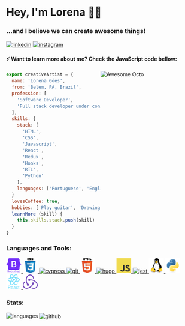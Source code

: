 <h1 align="left">Hey, I'm Lorena 🤘🏽</h1>
<h3 align="left">...and I believe we can create awesome things!</h3>

<p align="left">
<a href="https://linkedin.com/in/lorenagoes" target="blank"><img align="center" src="https://cdn.jsdelivr.net/npm/simple-icons@3.0.1/icons/linkedin.svg" alt="linkedin" height="30" width="40" /></a>
<a href="https://instagram.com/loren.goes" target="blank"><img align="center" src="https://cdn.jsdelivr.net/npm/simple-icons@3.0.1/icons/instagram.svg" alt="instagram" height="30" width="40" /></a>

<h4 align="left">⚡ Want to learn more about me? Check the JavaScript code bellow:</h3>
<img src="https://octocat-generator-assets.githubusercontent.com/my-octocat-1613333495817.png" width="50%" alt="Awesome Octo" align="right" />

```js
export creativeArtist = {
  name: 'Lorena Góes',
  from: 'Belem, PA, Brazil',
  profession: [
    'Software Developer',
    'Full stack developer under construction'
  ],
  skills: {
    stack: [
      'HTML',
      'CSS',
      'Javascript',
      'React',
      'Redux',
      'Hooks',
      'RTL',
      'Python'
    ],
    languages: ['Portuguese', 'English'],
  }
  lovesCoffee: true,
  hobbies: ['Play guitar', 'Drawing', 'Painting']
  learnMore (skill) {
    this.skills.stack.push(skill)
  }
}
```

<h3 align="left">Languages and Tools:</h3>
<p align="left"> <a href="https://getbootstrap.com" target="_blank"> <img src="https://raw.githubusercontent.com/devicons/devicon/master/icons/bootstrap/bootstrap-plain-wordmark.svg" alt="bootstrap" width="40" height="40"/> </a> <a href="https://www.w3schools.com/css/" target="_blank"> <img src="https://raw.githubusercontent.com/devicons/devicon/master/icons/css3/css3-original-wordmark.svg" alt="css3" width="40" height="40"/> </a> <a href="https://www.cypress.io" target="_blank"> <img src="https://raw.githubusercontent.com/simple-icons/simple-icons/6e46ec1fc23b60c8fd0d2f2ff46db82e16dbd75f/icons/cypress.svg" alt="cypress" width="40" height="40"/> </a> <a href="https://git-scm.com/" target="_blank"> <img src="https://www.vectorlogo.zone/logos/git-scm/git-scm-icon.svg" alt="git" width="40" height="40"/> </a> <a href="https://www.w3.org/html/" target="_blank"> <img src="https://raw.githubusercontent.com/devicons/devicon/master/icons/html5/html5-original-wordmark.svg" alt="html5" width="40" height="40"/> </a> <a href="https://gohugo.io/" target="_blank"> <img src="https://api.iconify.design/logos-hugo.svg" alt="hugo" width="40" height="40"/> </a> <a href="https://developer.mozilla.org/en-US/docs/Web/JavaScript" target="_blank"> <img src="https://raw.githubusercontent.com/devicons/devicon/master/icons/javascript/javascript-original.svg" alt="javascript" width="40" height="40"/> </a> <a href="https://jestjs.io" target="_blank"> <img src="https://www.vectorlogo.zone/logos/jestjsio/jestjsio-icon.svg" alt="jest" width="40" height="40"/> </a> <a href="https://www.linux.org/" target="_blank"> <img src="https://raw.githubusercontent.com/devicons/devicon/master/icons/linux/linux-original.svg" alt="linux" width="40" height="40"/> </a> <a href="https://www.python.org" target="_blank"> <img src="https://raw.githubusercontent.com/devicons/devicon/master/icons/python/python-original.svg" alt="python" width="40" height="40"/> </a> <a href="https://reactjs.org/" target="_blank"> <img src="https://raw.githubusercontent.com/devicons/devicon/master/icons/react/react-original-wordmark.svg" alt="react" width="40" height="40"/> </a> <a href="https://redux.js.org" target="_blank"> <img src="https://raw.githubusercontent.com/devicons/devicon/master/icons/redux/redux-original.svg" alt="redux" width="40" height="40"/> </a> </p>

<h3 align="left">Stats:</h3>
<p><img align="left" src="https://github-readme-stats.vercel.app/api/top-langs?username=loren-gt&theme=dracula&layout=compact" alt=" languages" /></p>

<p>&nbsp;<img align="center" src="https://github-readme-stats.vercel.app/api?username=loren-gt&theme=dracula&layout=compact" alt="github" /></p>
